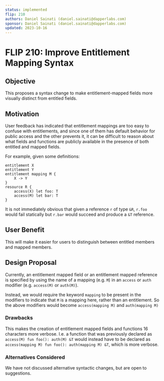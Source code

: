 ```yaml
---
status: implemented 
flip: 210
authors: Daniel Sainati (daniel.sainati@dapperlabs.com)
sponsor: Daniel Sainati (daniel.sainati@dapperlabs.com)
updated: 2023-10-16
---
```


# FLIP 210: Improve Entitlement Mapping Syntax

## Objective

This proposes a syntax change to make entitlement-mapped fields more visually distinct from entitled fields.

## Motivation

User feedback has indicated that entitlement mappings are too easy to confuse with entitlements, 
and since one of them has default behavior for public access and the other prevents it, 
it can be difficult to reason about what fields and functions are publicly available in the presence
of both entitled and mapped fields.

For example, given some definitions:

```
entitlement X
entitlement Y
entitlement mapping M {
    X -> Y
}
resource R {
    access(X) let foo: T
    access(M) let bar: T
}
```

It is not immediately obvious that given a reference `r` of type `&R`, `r.foo` would fail statically but `r.bar` would succeed and produce a `&T` reference.

## User Benefit

This will make it easier for users to distinguish between entitled members and mapped members. 

## Design Proposal

Currently, an entitlement mapped field or an entitlement mapped reference is specified by using the
name of a mapping (e.g. `M`) in an `access` or `auth` modifier (e.g. `access(M)` or `auth(M)`).  

Instead, we would require the keyword `mapping` to be present in the modifiers to indicate
that `M` is a mapping here, rather than an entitlement. 
So the above modifiers would become `access(mapping M)` and `auth(mapping M)`

### Drawbacks

This makes the creation of entitlement mapped fields and functions 16 characters more verbose. I.e. a function
that was previously declared as `access(M) fun foo(): auth(M) &T` would instead have to be declared as 
`access(mapping M) fun foo(): auth(mapping M) &T`, which is more verbose. 

### Alternatives Considered

We have not discussed alternative syntactic changes, but are open to suggestions. 
